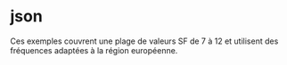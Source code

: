 # json
Ces exemples couvrent une plage de valeurs SF de 7 à 12 et utilisent des fréquences adaptées à la région européenne.
